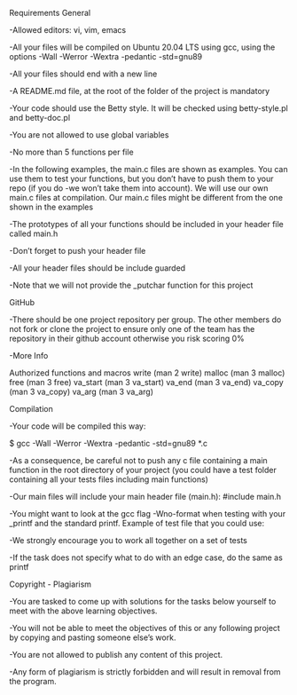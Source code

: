 Requirements
General

-Allowed editors: vi, vim, emacs

-All your files will be compiled on Ubuntu 20.04 LTS using gcc, using the options -Wall -Werror -Wextra -pedantic -std=gnu89


-All your files should end with a new line

-A README.md file, at the root of the folder of the project is mandatory

-Your code should use the Betty style. It will be checked using betty-style.pl and betty-doc.pl

-You are not allowed to use global variables

-No more than 5 functions per file

-In the following examples, the main.c files are shown as examples. You can use them to test your functions, but you don’t have to push them to your repo (if you do -we won’t take them into account). We will use our own main.c files at compilation. Our main.c files might be different from the one shown in the examples

-The prototypes of all your functions should be included in your header file called main.h

-Don’t forget to push your header file

-All your header files should be include guarded

-Note that we will not provide the _putchar function for this project

GitHub

-There should be one project repository per group. The other members do not fork or clone the project to ensure only one of the team has the repository in their github account otherwise you risk scoring 0%

-More Info

Authorized functions and macros
write (man 2 write)
malloc (man 3 malloc)
free (man 3 free)
va_start (man 3 va_start)
va_end (man 3 va_end)
va_copy (man 3 va_copy)
va_arg (man 3 va_arg)

Compilation

-Your code will be compiled this way:

$ gcc -Wall -Werror -Wextra -pedantic -std=gnu89 *.c

-As a consequence, be careful not to push any c file containing a main function in the root directory of your project (you could have a test folder containing all your tests files including main functions)

-Our main files will include your main header file (main.h): #include main.h

-You might want to look at the gcc flag -Wno-format when testing with your _printf and the standard printf. Example of test file that you could use:

-We strongly encourage you to work all together on a set of tests

-If the task does not specify what to do with an edge case, do the same as printf

Copyright - Plagiarism

-You are tasked to come up with solutions for the tasks below yourself to meet with the above learning objectives.

-You will not be able to meet the objectives of this or any following project by copying and pasting someone else’s work.

-You are not allowed to publish any content of this project.

-Any form of plagiarism is strictly forbidden and will result in removal from the program.
